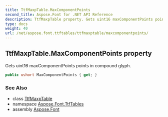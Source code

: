 ```yaml
---
title: TtfMaxpTable.MaxComponentPoints
second_title: Aspose.Font for .NET API Reference
description: TtfMaxpTable property. Gets uint16 maxComponentPoints points in compound glyph
type: docs
weight: 40
url: /net/aspose.font.ttftables/ttfmaxptable/maxcomponentpoints/
---
```

## TtfMaxpTable.MaxComponentPoints property

Gets uint16 maxComponentPoints points in compound glyph.

```csharp
public ushort MaxComponentPoints { get; }
```

### See Also

* class [TtfMaxpTable](../)
* namespace [Aspose.Font.TtfTables](../../../aspose.font.ttftables/)
* assembly [Aspose.Font](../../../)


